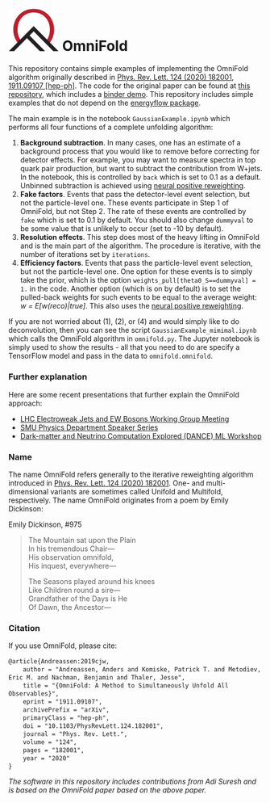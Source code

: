 # <img src="img/omnifold_logo.png" width="100"> OmniFold

This repository contains simple examples of implementing the OmniFold algorithm originally described in [Phys. Rev. Lett. 124 (2020) 182001](https://dx.doi.org/10.1103/PhysRevLett.124.182001), [1911.09107 [hep-ph]](https://arxiv.org/abs/1911.09107).  The code for the original paper can be found at [this repository](https://github.com/ericmetodiev/OmniFold), which includes a [binder demo](https://mybinder.org/v2/gh/ericmetodiev/OmniFold/master).  This repository includes simple examples that do not depend on the [energyflow package](https://energyflow.network).

The main example is in the notebook `GaussianExample.ipynb` which performs all four functions of a complete unfolding algorithm:

1. **Background subtraction**. In many cases, one has an estimate of a background process that you would like to remove before correcting for detector effects.  For example, you may want to measure spectra in top quark pair production, but want to subtract the contribution from W+jets.  In the notebook, this is controlled by `back` which is set to 0.1 as a default. Unbinned subtraction is achieved using [neural positive reweighting](https://arxiv.org/abs/2007.11586).
2. **Fake factors**.  Events that pass the detector-level event selection, but not the particle-level one.  These events participate in Step 1 of OmniFold, but not Step 2.  The rate of these events are controlled by `fake` which is set to 0.1 by default.  You should also change `dummyval` to be some value that is unlikely to occur (set to -10 by default).
3. **Resolution effects**.  This step does most of the heavy lifting in OmniFold and is the main part of the algorithm.  The procedure is iterative, with the number of iterations set by `iterations`.
4. **Efficiency factors**.  Events that pass the particle-level event selection, but not the particle-level one.  One option for these events is to simply take the prior, which is the option `weights_pull[theta0_S==dummyval] = 1.` in the code.  Another option (which is on by default) is to set the pulled-back weights for such events to be equal to the average weight: _w = E[w(reco)|true]_.  This also uses the [neural positive reweighting](https://arxiv.org/abs/2007.11586).

If you are not worried about (1), (2), or (4) and would simply like to do deconvolution, then you can see the script `GaussianExample_mimimal.ipynb` which calls the OmniFold algorithm in `omnifold.py`.  The Jupyter notebook is simply used to show the results - all that you need to do are specify a TensorFlow model and pass in the data to `omnifold.omnifold`.

### Further explanation

Here are some recent presentations that further explain the OmniFold approach:

- [LHC Electroweak Jets and EW Bosons Working Group Meeting](https://indico.cern.ch/event/1000413/contributions/4206573/attachments/2186383/3694236/PTK_2102_LHC_EW_WG_compressed.pdf)
- [SMU Physics Department Speaker Series](https://www.youtube.com/watch?v=twVX_6l2Gm4)
- [Dark-matter and Neutrino Computation Explored (DANCE) ML Workshop](https://indico.physics.lbl.gov/event/1192/contributions/4954/attachments/2347/3044/SimulationBasedInferenceDANCE.pdf)

### Name

The name OmniFold refers generally to the iterative reweighting algorithm introduced in [Phys. Rev. Lett. 124 (2020) 182001](https://dx.doi.org/10.1103/PhysRevLett.124.182001).  One- and multi-dimensional variants are sometimes called Unifold and Multifold, respectively.  The name OmniFold originates from a poem by Emily Dickinson:

Emily Dickinson, \#975  
>The Mountain sat upon the Plain  
>In his tremendous Chair&mdash;  
>His observation omnifold,  
>His inquest, everywhere&mdash;  
>  
>The Seasons played around his knees  
>Like Children round a sire&mdash;  
>Grandfather of the Days is He  
>Of Dawn, the Ancestor&mdash;  

### Citation
If you use OmniFold, please cite:
```
@article{Andreassen:2019cjw,
    author = "Andreassen, Anders and Komiske, Patrick T. and Metodiev, Eric M. and Nachman, Benjamin and Thaler, Jesse",
    title = "{OmniFold: A Method to Simultaneously Unfold All Observables}",
    eprint = "1911.09107",
    archivePrefix = "arXiv",
    primaryClass = "hep-ph",
    doi = "10.1103/PhysRevLett.124.182001",
    journal = "Phys. Rev. Lett.",
    volume = "124",
    pages = "182001",
    year = "2020"
}
```

_The software in this repository includes contributions from Adi Suresh and is based on the OmniFold paper based on the above paper._